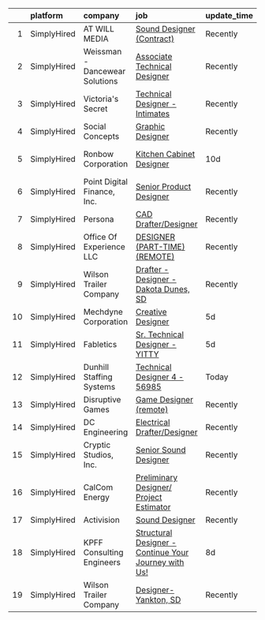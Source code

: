 

|    | platform    | company                        | job                                                                                                                                                                       | update_time   | location                   |
|---:|:------------|:-------------------------------|:--------------------------------------------------------------------------------------------------------------------------------------------------------------------------|:--------------|:---------------------------|
|  1 | SimplyHired | AT WILL MEDIA                  | [Sound Designer (Contract)](https://www.simplyhired.com/job/A8J3OHbNiyMLbVFnIUfy0ozJJiTZfcE14SmK3bIR7bWPApEHFt1A1g?q=technical+sound+designer)                            | Recently      | Remote                     |
|  2 | SimplyHired | Weissman - Dancewear Solutions | [Associate Technical Designer](https://www.simplyhired.com/job/nKLyV4uiSfeKrSwc13zURriHvEdy7zEXNSnWqgiMkKQXTOprYoXeYg?q=technical+sound+designer)                         | Recently      | St. Louis, MO              |
|  3 | SimplyHired | Victoria's Secret              | [Technical Designer - Intimates](https://www.simplyhired.com/job/85Oe_BUmuTbWncx17llhQytjH9wnlS4HkzY7tL32rC7hibmEcg1vQA?q=technical+sound+designer)                       | Recently      | New York, NY               |
|  4 | SimplyHired | Social Concepts                | [Graphic Designer](https://www.simplyhired.com/job/LNQ5yI4rb6b5iw5wIHeI9XhhjvEt_JOR5X9-6Eo3QsyJ8o9ChptOmg?q=technical+sound+designer)                                     | Recently      | Redwood, CA                |
|  5 | SimplyHired | Ronbow Corporation             | [Kitchen Cabinet Designer](https://www.simplyhired.com/job/5uK6wyuFoMRT-OfW-y7wavCVO_U1_urhB7nfJl_e7QNJJhcCCJNJjQ?q=technical+sound+designer)                             | 10d           | Cupertino, CA +4 locations |
|  6 | SimplyHired | Point Digital Finance, Inc.    | [Senior Product Designer](https://www.simplyhired.com/job/vJWVS7dnTYtj0DSw5_ziJd38EPxpvg8Wl2EQM5qhhbXLdbBK576RjQ?q=technical+sound+designer)                              | Recently      | Palo Alto, CA              |
|  7 | SimplyHired | Persona                        | [CAD Drafter/Designer](https://www.simplyhired.com/job/Ejk0545gAG7WaAd_-DjZ8QGtc1QAjTmk-gHhpjCf-ceNrRIzH5j3EQ?q=technical+sound+designer)                                 | Recently      | Watertown, SD              |
|  8 | SimplyHired | Office Of Experience LLC       | [DESIGNER (PART-TIME) (REMOTE)](https://www.simplyhired.com/job/yUtNm7aP5k7lf3a27Q4KIbyvuM9A7WQE2tgKPjPrP4xRwKfFS33ECw?q=technical+sound+designer)                        | Recently      | Chicago, IL                |
|  9 | SimplyHired | Wilson Trailer Company         | [Drafter - Designer - Dakota Dunes, SD](https://www.simplyhired.com/job/K4WH4TQfbJ6oLfwjpSCKagRkXF_mRibCTV1NfYF3svAeEf7s6uvZBw?q=technical+sound+designer)                | Recently      | Dakota Dunes, SD           |
| 10 | SimplyHired | Mechdyne Corporation           | [Creative Designer](https://www.simplyhired.com/job/G81PEBZpeFCBurhUxes4ItKJ_FusMi3_7rsLkXtZWKIPbsBdBZxNrQ?q=technical+sound+designer)                                    | 5d            | Mountain View, CA          |
| 11 | SimplyHired | Fabletics                      | [Sr. Technical Designer - YITTY](https://www.simplyhired.com/job/vR3TdaGzv7BQMO_9wmBW_INSfeDnEP_UxnZCNxwyYplLB0Iuu6VuIw?q=technical+sound+designer)                       | 5d            | El Segundo, CA             |
| 12 | SimplyHired | Dunhill Staffing Systems       | [Technical Designer 4 - 56985](https://www.simplyhired.com/job/rjT5SoB9TRN--Jfbf9ZsY8n3mQQ-9AyaSv1wmzkS9x42tJ_k0Hus8g?q=technical+sound+designer)                         | Today         | Everett, WA                |
| 13 | SimplyHired | Disruptive Games               | [Game Designer (remote)](https://www.simplyhired.com/job/vytt5GMA1R1RrMNWATalKkRekAf5tHIK0Z9-YoH7I87k-ZDlqThfFg?q=technical+sound+designer)                               | Recently      | Berkeley, CA               |
| 14 | SimplyHired | DC Engineering                 | [Electrical Drafter/Designer](https://www.simplyhired.com/job/gwmxLnURmvfNOBf6gMlaTw1xPXeMld53YS1EFp8heXbfAm8QbuZN7Q?q=technical+sound+designer)                          | Recently      | Meridian, ID               |
| 15 | SimplyHired | Cryptic Studios, Inc.          | [Senior Sound Designer](https://www.simplyhired.com/job/QHcUWe9vgtEgc8I_ls8Nj2XSB_OgREPx589ZqTl_k76Voep_cf3XeA?q=technical+sound+designer)                                | Recently      | Los Gatos, CA              |
| 16 | SimplyHired | CalCom Energy                  | [Preliminary Designer/ Project Estimator](https://www.simplyhired.com/job/aJowns8Ln9qdvYZWYqyCjfwxCgdFh8KrWAHqEErQDxbHDjidM3cxOw?q=technical+sound+designer)              | Recently      | Durango, CO                |
| 17 | SimplyHired | Activision                     | [Sound Designer](https://www.simplyhired.com/job/i7qlcqa6pP-srEpgyNNEjRvZmW5tDc8R6vUqXUq0hP94Ee2Cl5AgeQ?q=technical+sound+designer)                                       | Recently      | Austin, TX                 |
| 18 | SimplyHired | KPFF Consulting Engineers      | [Structural Designer - Continue Your Journey with Us!](https://www.simplyhired.com/job/NWpAMLUu-BJMc6O9YyoZ18lsXrPg3O88o4ZjLQ0uz1fzkQg7KcN9og?q=technical+sound+designer) | 8d            | Indianapolis, IN           |
| 19 | SimplyHired | Wilson Trailer Company         | [Designer-Yankton, SD](https://www.simplyhired.com/job/TfuVfdM5xbHYE6pjwPim2wZq1SlRohes5TwjFeRduKiHW2uOx3-jcA?q=technical+sound+designer)                                 | Recently      | Yankton, SD                |